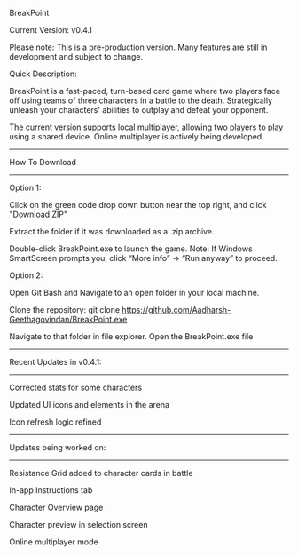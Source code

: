 BreakPoint

Current Version: v0.4.1

Please note: This is a pre-production version. Many features are still in development and subject to change.

Quick Description:

BreakPoint is a fast-paced, turn-based card game where two players face off using teams of three characters in a battle to the death. Strategically unleash your characters' abilities to outplay and defeat your opponent.

The current version supports local multiplayer, allowing two players to play using a shared device.
Online multiplayer is actively being developed.



******************
How To Download
******************

Option 1:

Click on the green code drop down button near the top right, and click "Download ZIP"

Extract the folder if it was downloaded as a .zip archive.

Double-click BreakPoint.exe to launch the game.
Note: If Windows SmartScreen prompts you, click “More info” → “Run anyway” to proceed.


Option 2:

Open Git Bash and Navigate to an open folder in your local machine.

Clone the repository:
git clone https://github.com/Aadharsh-Geethagovindan/BreakPoint.exe

Navigate to that folder in file explorer.
Open the BreakPoint.exe file 


****************************
Recent Updates in v0.4.1:
****************************

Corrected stats for some characters

Updated UI icons and elements in the arena

Icon refresh logic refined

************************
Updates being worked on:
*************************

Resistance Grid added to character cards in battle

In-app Instructions tab

Character Overview page

Character preview in selection screen

Online multiplayer mode
